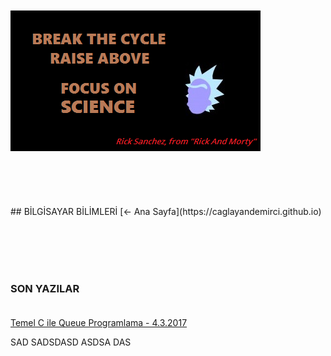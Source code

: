 <html>
	<head>
		<link rel="stylesheet" type="text/css" href="CSStyle.css">
		<link rel="icon" href="../coloricon.png">
		<link rel="stylesheet" href="../sunburst.css">
		<script src="../highlight.pack.js"></script><script>hljs.initHighlightingOnLoad();</script>
	</head>
	<br><br>
</html>
  
<img class="sci" src="rick.png">
<br><br><br><br><br><br>
## BİLGİSAYAR BİLİMLERİ
[<- Ana Sayfa](https://caglayandemirci.github.io) &nbsp;&emsp;

<br><br><br>
### SON YAZILAR<BR><BR>

[Temel C ile Queue Programlama - 4.3.2017](https://caglayandemirci.github.io/CS/CProgramming)

SAD SADSDASD ASDSA DAS
